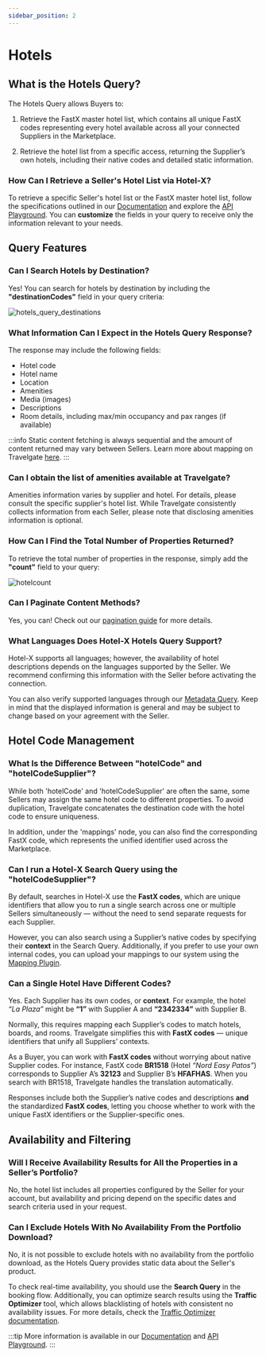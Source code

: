 ```yaml
---
sidebar_position: 2
---
```


# Hotels

## What is the Hotels Query? 
The Hotels Query allows Buyers to:

1. Retrieve the FastX master hotel list, which contains all unique FastX codes representing every hotel available across all your connected Suppliers in the Marketplace.

2. Retrieve the hotel list from a specific access, returning the Supplier’s own hotels, including their native codes and detailed static information.

### How Can I Retrieve a Seller's Hotel List via Hotel-X?  
To retrieve a specific Seller's hotel list or the FastX master hotel list, follow the specifications outlined in our [Documentation](/docs/apis/for-buyers/hotel-x-pull-buyers-api/content/hotels) and explore the [API Playground](/playground). You can **customize** the fields in your query to receive only the information relevant to your needs.

## Query Features

### Can I Search Hotels by Destination? 
Yes! You can search for hotels by destination by including the **"destinationCodes"** field in your query criteria:

![hotels_query_destinations](https://storage.travelgate.com/kbase/hotels_query_destinations.jpg)

### What Information Can I Expect in the Hotels Query Response?
The response may include the following fields:

- Hotel code
- Hotel name
- Location
- Amenities
- Media (images)
- Descriptions
- Room details, including max/min occupancy and pax ranges (if available)

:::info
Static content fetching is always sequential and the amount of content returned may vary between Sellers. Learn more about mapping on Travelgate [here](/kb/platform/app-features/connections/connections-content/mapping-at-travelgate).
:::

### Can I obtain the list of amenities available at Travelgate?
Amenities information varies by supplier and hotel. For details, please consult the specific supplier's hotel list. While Travelgate consistently collects information from each Seller, please note that disclosing amenities information is optional.

### How Can I Find the Total Number of Properties Returned? 
To retrieve the total number of properties in the response, simply add the **"count"** field to your query:

![hotelcount](https://storage.travelgate.com/kbase/hotelcount.jpg)

### Can I Paginate Content Methods? 
Yes, you can! Check out our [pagination guide](/kb/connectivity-products/for-buyers/hotel-x/content/token-pagination) for more details.

### What Languages Does Hotel-X Hotels Query Support? 
Hotel-X supports all languages; however, the availability of hotel descriptions depends on the languages supported by the Seller. We recommend confirming this information with the Seller before activating the connection.

You can also verify supported languages through our [Metadata Query](/docs/apis/for-buyers/hotel-x-pull-buyers-api/content/metadata). Keep in mind that the displayed information is general and may be subject to change based on your agreement with the Seller.

## Hotel Code Management

### What Is the Difference Between "hotelCode" and "hotelCodeSupplier"? 
While both 'hotelCode' and 'hotelCodeSupplier' are often the same, some Sellers may assign the same hotel code to different properties. To avoid duplication, Travelgate concatenates the destination code with the hotel code to ensure uniqueness.

In addition, under the 'mappings' node, you can also find the corresponding FastX code, which represents the unified identifier used across the Marketplace.

### Can I run a Hotel-X Search Query using the "hotelCodeSupplier"?
By default, searches in Hotel-X use the **FastX codes**, which are unique identifiers that allow you to run a single search across one or multiple Sellers simultaneously — without the need to send separate requests for each Supplier.

However, you can also search using a Supplier’s native codes by specifying their **context** in the Search Query.
Additionally, if you prefer to use your own internal codes, you can upload your mappings to our system using the [Mapping Plugin](/docs/apis/for-buyers/hotel-x-pull-buyers-api/plugins/mapping/).


### Can a Single Hotel Have Different Codes?

Yes. Each Supplier has its own codes, or **context**. For example, the hotel *“La Plaza”* might be **“1”** with Supplier A and **“2342334”** with Supplier B.

Normally, this requires mapping each Supplier’s codes to match hotels, boards, and rooms. Travelgate simplifies this with **FastX codes** — unique identifiers that unify all Suppliers’ contexts.

As a Buyer, you can work with **FastX codes** without worrying about native Supplier codes. For instance, FastX code **BR1518** (Hotel *“Nord Easy Patos”*) corresponds to Supplier A’s **32123** and Supplier B’s **HFAFHAS**. When you search with BR1518, Travelgate handles the translation automatically.

Responses include both the Supplier’s native codes and descriptions **and** the standardized **FastX codes**, letting you choose whether to work with the unique FastX identifiers or the Supplier-specific ones.


## Availability and Filtering

### Will I Receive Availability Results for All the Properties in a Seller’s Portfolio? 
No, the hotel list includes all properties configured by the Seller for your account, but availability and pricing depend on the specific dates and search criteria used in your request.

### Can I Exclude Hotels With No Availability From the Portfolio Download?
No, it is not possible to exclude hotels with no availability from the portfolio download, as the Hotels Query provides static data about the Seller's product. 

To check real-time availability, you should use the **Search Query** in the booking flow. Additionally, you can optimize search results using the **Traffic Optimizer** tool, which allows blacklisting of hotels with consistent no availability issues. For more details, check the [Traffic Optimizer documentation](/kb/platform/app-features/smart-traffic/traffic-optimizer/traffic-optimizer-details).

:::tip
More information is available in our [Documentation](/docs/apis/for-buyers/hotel-x-pull-buyers-api/content/hotels) and [API Playground](/playground).
:::
